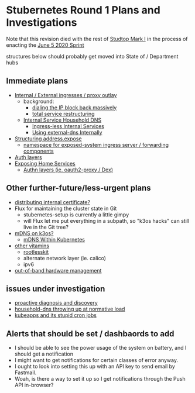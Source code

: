 # Stubernetes Round 1 Plans and Investigations

Note that this revision died with the rest of [Studtop Mark I](kbryw-6dc19-r18n7-6pg5d-4aqwf) in the process of enacting the [June 5 2020 Sprint](0ybvg-vc5qr-wv8pq-y58xr-2da4r)

structures below should probably get moved into State of / Department hubs

## Immediate plans

- [Internal / External ingresses / proxy outlay](j4dn9-y49w2-wja0z-6fxsb-zd7bt)
  - background:
    - [dialing the IP block back massively](0zjjz-schnv-wraas-ewy47-34cp2)
    - [total service restructuring](vs4gx-afmg3-g3acw-8d25s-qaf2k)
  - [Internal Service Household DNS](khe2k-0ygkn-ryank-h0e8h-vs0m6)
    - [Ingress-less Internal Services](5ev3h-pts9d-4dacg-wrhfm-rtrac)
    - [Using external-dns Internally](a0kvx-qz8wp-80arz-y9h2j-bh6rj)
- [Structuring address.expose](shh36-6rpbx-4tar7-3hcvg-d4nch)
  - [namespace for exposed-system ingress server / forwarding components](f1h8y-zbrwh-0cajb-p61yf-gkfmv)
- [Auth layers](6x1cd-7jq0x-5ta4f-5eavs-9649m)
- [Exposing Home Services](myjdr-09ksh-46anh-2r5q5-rdt83)
    - [Authn layers (ie. oauth2-proxy / Dex)](9t7zc-egtyn-tf8jk-naez4-5kegg)

## Other further-future/less-urgent plans

- [distributing internal certificate?](p1xa6-95chp-wd9km-pgvm8-hd2wa)
- Flux for maintaining the cluster state in Git
  - stubernetes-setup is currently a little gimpy
  - will Flux let me put everything in a subpath, so "k3os hacks" can still live in the Git tree?
- [mDNS on k3os?](fap9q-jtpv9-w78hr-qwfrv-fwjgt)
  - [mDNS Within Kubernetes](g8t4j-w7e5t-0g9rc-6h9p6-4y3wn)
- [other vitamins](dtncy-69h9b-ama35-wew11-gyrkk)
  - [rootlesskit](hwxw7-7659m-cp9b3-ane7h-n6c4v)
  - alternate network layer (ie. calico)
  - ipv6
- [out-of-band hardware management](9h7fa-r6jgd-m58zj-s5rap-xv4mk)

## issues under investigation

- [proactive diagnosis and discovery](w48nw-xv2z8-85aqf-5xg70-h338d)
- [household-dns throwing up at normative load](pwsfq-4r7tk-41a1r-9gds5-ck2hn)
- [kubeapps and its stupid cron jobs](32jav-e13x7-w9avt-np3a6-gezmv)

## Alerts that should be set / dashbaords to add

- I should be able to see the power usage of the system on battery, and I should get a notification
- I might want to get notifications for certain classes of error anyway.
- I ought to look into setting this up with an API key to send email by Fastmail.
- Woah, is there a way to set it up so I get notifications through the Push API in-browser?
